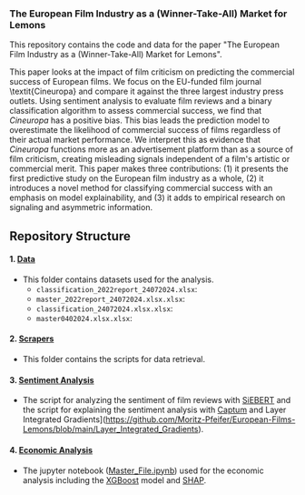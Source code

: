 
### The European Film Industry as a (Winner-Take-All) Market for Lemons

This repository contains the code and data for the paper "The European Film Industry as a (Winner-Take-All) Market for Lemons". 

This paper looks at the impact of film criticism on predicting the commercial success of European films. We focus on the EU-funded film journal \textit{Cineuropa} and compare it against the three largest industry press outlets. Using sentiment analysis to evaluate film reviews and a binary classification algorithm to assess commercial success, we find that _Cineuropa_ has a positive bias. This bias leads the prediction model to overestimate the likelihood of commercial success of films regardless of their actual market performance. We interpret this as evidence that _Cineuropa_ functions more as an advertisement platform than as a source of film criticism, creating misleading signals independent of a film's artistic or commercial merit. This paper makes three contributions: (1) it presents the first predictive study on the European film industry as a whole, (2) it introduces a novel method for classifying commercial success with an emphasis on model explainability, and (3) it adds to empirical research on signaling and asymmetric information.

## Repository Structure

#### 1. [Data](https://github.com/Moritz-Pfeifer/European-Films-Lemons/tree/main/Data)
- This folder contains datasets used for the analysis.
  - `classification_2022report_24072024.xlsx`:
  - `master_2022report_24072024.xlsx.xlsx`:
  - `classification_24072024.xlsx.xlsx`:
  - `master0402024.xlsx.xlsx`:

#### 2. [Scrapers](https://github.com/Moritz-Pfeifer/European-Films-Lemons/tree/main/Scrapers)
- This folder contains the scripts for data retrieval. 

#### 3. [Sentiment Analysis](https://github.com/Moritz-Pfeifer/European-Films-Lemons/tree/main/Scrapers)
- The script for analyzing the sentiment of film reviews with [SiEBERT](https://huggingface.co/siebert/sentiment-roberta-large-english) and the script for explaining the sentiment analysis with [Captum](https://github.com/pytorch/captum) and Layer Integrated Gradients](https://github.com/Moritz-Pfeifer/European-Films-Lemons/blob/main/Layer_Integrated_Gradients). 

#### 4. [Economic Analysis](https://github.com/Moritz-Pfeifer/European-Films-Lemons/blob/main/Master_File.ipynb) 
- The jupyter notebook ([Master_File.ipynb](https://github.com/Moritz-Pfeifer/European-Films-Lemons/blob/main/Master_File.ipynb)) used for the economic analysis including the [XGBoost](https://github.com/dmlc/xgboost) model and [SHAP](https://github.com/shap/shap).  
   

